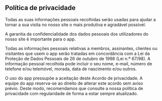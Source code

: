 ## Política de privacidade

Todas as suas informações pessoais recolhidas serão usadas para ajudar a tornar a sua visita no nosso site o mais produtiva e agradável possível.

A garantia da confidencialidade dos dados pessoais dos utilizadores do nosso site é importante para o app.

Todas as informações pessoais relativas a membros, assinantes, clientes ou visitantes que usem o app serão tratadas em concordância com a Lei da Proteção de Dados Pessoais de 26 de outubro de 1998 (Lei n.º 67/98). A informação pessoal recolhida pode incluir o seu nome, e-mail, número de telefone e/ou telemóvel, morada, data de nascimento e/ou outros.

O uso do app pressupõe a aceitação deste Acordo de privacidade. A equipe do app reserva-se ao direito de alterar este acordo sem aviso prévio. Deste modo, recomendamos que consulte a nossa política de privacidade com regularidade de forma a estar sempre atualizado.
